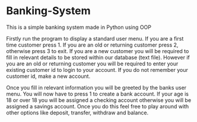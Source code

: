 # Banking-System
This is a simple banking system made in Python using OOP

Firstly run the program to display a standard user menu. If you are a first time customer press 1. If you are an old or returning customer press 2, otherwise press 3 to exit. If you are a new customer you will be required to fill in relevant details to be stored within our database (text file). However if you are an old or returning customer you will be required to enter your existing customer id to login to your account. If you do not remember your customer id, make a new account. 

Once you fill in relevant information you will be greeted by the banks user menu. You will now have to press 1 to create a bank account. If your age is 18 or over 18 you will be assigned a checking account otherwise you will be assigned a savings account. Once you do this feel free to play around with other options like deposit, transfer, withdraw and balance.
